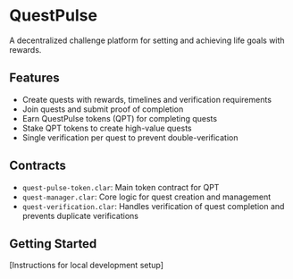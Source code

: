 # QuestPulse
A decentralized challenge platform for setting and achieving life goals with rewards.

## Features
- Create quests with rewards, timelines and verification requirements 
- Join quests and submit proof of completion
- Earn QuestPulse tokens (QPT) for completing quests
- Stake QPT tokens to create high-value quests
- Single verification per quest to prevent double-verification

## Contracts
- `quest-pulse-token.clar`: Main token contract for QPT
- `quest-manager.clar`: Core logic for quest creation and management 
- `quest-verification.clar`: Handles verification of quest completion and prevents duplicate verifications

## Getting Started
[Instructions for local development setup]
